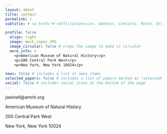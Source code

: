 ```yaml
---
layout: about
title: contact
permalink: /
subtitle: # <a href='#'>Affiliations</a>. Address. Contacts. Motto. Etc.

profile: false
  align: right
  image: mock_viper.JPG
  image_circular: false # crops the image to make it circular
  more_info: >
    <p>American Museum of Natural History</p>
    <p>200 Central Park West</p>
    <p>New York, New York 10024</p>

news: false # includes a list of news items
selected_papers: false # includes a list of papers marked as "selected={true}"
social: false # includes social icons at the bottom of the page
---
```


<p>jweinell@amnh.org</p>
<p>American Museum of Natural History</p>
<p>200 Central Park West</p>
<p>New York, New York 10024</p>


<!--
Write your biography here. Tell the world about yourself. Link to your favorite [subreddit](http://reddit.com). You can put a picture in, too. The code is already in, just name your picture `prof_pic.jpg` and put it in the `img/` folder.

Put your address / P.O. box / other info right below your picture. You can also disable any of these elements by editing `profile` property of the YAML header of your `_pages/about.md`. Edit `_bibliography/papers.bib` and Jekyll will render your [publications page](/al-folio/publications/) automatically.

Link to your social media connections, too. This theme is set up to use [Font Awesome icons](https://fontawesome.com/) and [Academicons](https://jpswalsh.github.io/academicons/), like the ones below. Add your Facebook, Twitter, LinkedIn, Google Scholar, or just disable all of them.
-->